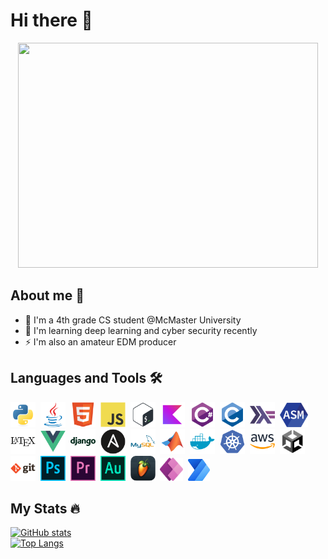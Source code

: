 # Hi there 👋
<div align="center">
  <img src="https://media.giphy.com/media/Ju7l5y9osyymQ/giphy-downsized.gif" width="480" height="360"/>
</div>

## About me :smiling_face_with_tear:
- :telescope: I'm a 4th grade CS student @McMaster University
- :seedling: I'm learning deep learning and cyber security recently
- :zap: I'm also an amateur EDM producer

## Languages and Tools :hammer_and_wrench:
<div>
  <img src="https://github.com/devicons/devicon/blob/master/icons/python/python-original.svg" width="40" height="40"/>&nbsp;
  <img src="https://github.com/devicons/devicon/blob/master/icons/java/java-original.svg" width="40" height="40"/>&nbsp;
  <img src="https://github.com/devicons/devicon/blob/master/icons/html5/html5-original.svg" width="40" height="40"/>&nbsp;
  <img src="https://github.com/devicons/devicon/blob/master/icons/javascript/javascript-original.svg" width="40" height="40"/>&nbsp;
  <img src="https://github.com/devicons/devicon/blob/master/icons/bash/bash-original.svg" width="40" height="40"/>&nbsp;
  <img src="https://github.com/devicons/devicon/blob/master/icons/kotlin/kotlin-original.svg" width="40" height="40"/>&nbsp;
  <img src="https://github.com/devicons/devicon/blob/master/icons/csharp/csharp-original.svg" width="40" height="40"/>&nbsp;
  <img src="https://github.com/devicons/devicon/blob/master/icons/c/c-original.svg" width="40" height="40"/>&nbsp;
  <img src="https://github.com/devicons/devicon/blob/master/icons/haskell/haskell-original.svg" width="40" height="40"/>&nbsp;
  <img src="https://github.com/idkwhodatis/icons/blob/main/assembly/assembly-original.png" width="45" height="39"/>&nbsp;
  <img src="https://github.com/devicons/devicon/blob/master/icons/latex/latex-original.svg" width="40" height="40"/>&nbsp;
  <img src="https://github.com/devicons/devicon/blob/master/icons/vuejs/vuejs-original.svg" width="40" height="40"/>&nbsp;
  <img src="https://github.com/devicons/devicon/blob/master/icons/django/django-plain-wordmark.svg" width="40" height="40"/>&nbsp;
  <img src="https://github.com/devicons/devicon/blob/master/icons/ansible/ansible-original.svg" width="40" height="40"/>&nbsp;
  <img src="https://github.com/devicons/devicon/blob/master/icons/mysql/mysql-original-wordmark.svg" width="40" height="40"/>&nbsp;
  <img src="https://github.com/devicons/devicon/blob/master/icons/matlab/matlab-original.svg" width="40" height="40"/>&nbsp;
  <img src="https://github.com/devicons/devicon/blob/master/icons/docker/docker-plain.svg" width="40" height="40"/>&nbsp;
  <img src="https://github.com/devicons/devicon/blob/master/icons/kubernetes/kubernetes-plain.svg" width="40" height="40"/>&nbsp;
  <img src="https://github.com/devicons/devicon/blob/master/icons/amazonwebservices/amazonwebservices-original-wordmark.svg" width="40" height="40"/>&nbsp;
  <img src="https://github.com/devicons/devicon/blob/master/icons/unity/unity-original.svg" width="40" height="40"/>&nbsp;
  <img src="https://github.com/devicons/devicon/blob/master/icons/git/git-original-wordmark.svg" width="40" height="40"/>&nbsp;
  <img src="https://github.com/idkwhodatis/icons/blob/main/photoshop/photoshop-original.svg" width="40" height="40"/>&nbsp;
  <img src="https://github.com/devicons/devicon/blob/master/icons/premierepro/premierepro-original.svg" width="40" height="40"/>&nbsp;
  <img src="https://github.com/idkwhodatis/icons/blob/main/audition/audition-original.png" width="40" height="40"/>&nbsp;
  <img src="https://github.com/idkwhodatis/icons/blob/main/flstudio/flstudio-originall.png" width="40" height="40"/>&nbsp;
  <img src="https://github.com/idkwhodatis/icons/blob/main/powerapps/powerapps-original.png" width="37" height="37"/>&nbsp;
  <img src="https://github.com/idkwhodatis/icons/blob/main/powerautomate/powerautomate-original.png" width="35" height="35"/>&nbsp;
</div>

## My Stats :fire:
[![GitHub stats](https://github-readme-stats.vercel.app/api?username=idkwhodatis&count_private=true&show_icons=true)](https://github.com/anuraghazra/github-readme-stats)  
[![Top Langs](https://github-readme-stats.vercel.app/api/top-langs/?username=idkwhodatis&hide=c%23,html,shaderlab,css,c%2b%2b,hlsl,objective%2dc%2b%2b,cmake&layout=compact&langs_count=6)](https://github.com/anuraghazra/github-readme-stats)


<!--
**idkwhodatis/idkwhodatis** is a ✨ _special_ ✨ repository because its `README.md` (this file) appears on your GitHub profile.

Here are some ideas to get you started:

- 🔭 I’m currently working on ...
- 🌱 I’m currently learning ...
- 👯 I’m looking to collaborate on ...
- 🤔 I’m looking for help with ...
- 💬 Ask me about ...
- 📫 How to reach me: ...
- 😄 Pronouns: ...
- ⚡ Fun fact: ...
-->
